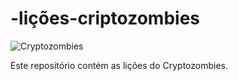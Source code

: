 
# -lições-criptozombies
![Cryptozombies](https://www.google.com/search?q=cryptozombies+imagem&biw=2275&bih=881&tbm=isch&sxsrf=APwXEdeOLq_p5sw3XT5pvhMgjDKio0uByA:1681690859199&source=lnms&sa=X&ved=0ahUKEwi04qLS0q_-AhWBrpUCHVtxCaUQ_AUIjggoAQ#imgrc=X8CBY7Tza_cApM)
 
Este repositório contém  as lições do Cryptozombies.